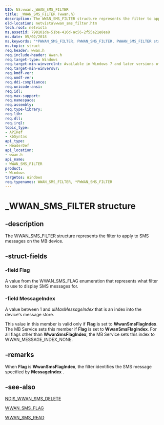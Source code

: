 ```yaml
---
UID: NS:wwan._WWAN_SMS_FILTER
title: _WWAN_SMS_FILTER (wwan.h)
description: The WWAN_SMS_FILTER structure represents the filter to apply to SMS messages on the MB device.
old-location: netvista\wwan_sms_filter.htm
tech.root: netvista
ms.assetid: 798101da-51be-416d-ac56-2f55a21e8ea8
ms.date: 05/02/2018
ms.keywords: "*PWWAN_SMS_FILTER, PWWAN_SMS_FILTER, PWWAN_SMS_FILTER structure pointer [Network Drivers Starting with Windows Vista], WWAN_SMS_FILTER, WWAN_SMS_FILTER structure [Network Drivers Starting with Windows Vista], WwanRef_1bec8893-7ce8-4d8c-aea1-d1c76b0013fc.xml, _WWAN_SMS_FILTER, netvista.wwan_sms_filter, wwan/PWWAN_SMS_FILTER, wwan/WWAN_SMS_FILTER"
ms.topic: struct
req.header: wwan.h
req.include-header: Wwan.h
req.target-type: Windows
req.target-min-winverclnt: Available in Windows 7 and later versions of Windows.
req.target-min-winversvr: 
req.kmdf-ver: 
req.umdf-ver: 
req.ddi-compliance: 
req.unicode-ansi: 
req.idl: 
req.max-support: 
req.namespace: 
req.assembly: 
req.type-library: 
req.lib: 
req.dll: 
req.irql: 
topic_type:
- APIRef
- kbSyntax
api_type:
- HeaderDef
api_location:
- wwan.h
api_name:
- WWAN_SMS_FILTER
product:
- Windows
targetos: Windows
req.typenames: WWAN_SMS_FILTER, *PWWAN_SMS_FILTER
---
```


# _WWAN_SMS_FILTER structure


## -description


The WWAN_SMS_FILTER structure represents the filter to apply to SMS messages on the MB device.


## -struct-fields




### -field Flag

A value from the WWAN_SMS_FLAG enumeration that represents what filter to use to display SMS
     messages for.


### -field MessageIndex

A value between 1 and 
     <i>ulMaxMessageIndex</i> that is an index into the device's message store.
     

This value in this member is valid only if 
     <b>Flag</b> is set to 
     <b>WwanSmsFlagIndex</b>. The MB Service sets this member if 
     <b>Flag</b> is set to 
     <b>WwanSmsFlagIndex</b>. For all flags other than 
     <b>WwanSmsFlagIndex</b>, the MB Service sets this index to WWAN_MESSAGE_INDEX_NONE.


## -remarks



When 
    <b>Flag</b> is 
    <b>WwanSmsFlagIndex</b>, the filter identifies the SMS message specified by 
    <b>MessageIndex</b> .




## -see-also




<a href="https://docs.microsoft.com/windows-hardware/drivers/ddi/content/ndiswwan/ns-ndiswwan-_ndis_wwan_sms_delete">NDIS_WWAN_SMS_DELETE</a>



<a href="https://docs.microsoft.com/windows-hardware/drivers/ddi/content/wwan/ne-wwan-_wwan_sms_flag">WWAN_SMS_FLAG</a>



<a href="https://docs.microsoft.com/windows-hardware/drivers/ddi/content/wwan/ns-wwan-_wwan_sms_read">WWAN_SMS_READ</a>
 

 

